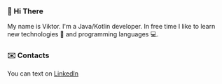 ### 👋 Hi There 

My name is Viktor. I'm a Java/Kotlin developer. In free time I like to learn new technologies 🚀 and programming languages 💻.

### ✉️ Contacts

You can text on [LinkedIn](https://www.linkedin.com/in/viktoryakovlev/)